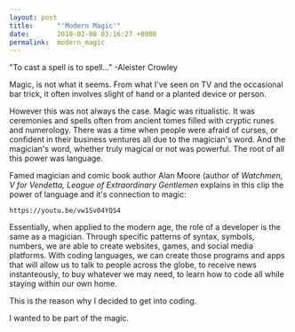 ```yaml
---
layout: post
title:      "'Modern Magic'"
date:       2018-02-08 03:16:27 +0000
permalink:  modern_magic
---
```



"To cast a spell is to spell..." 
-Aleister Crowley

Magic, is not what it seems.  From what I've seen on TV and the occasional bar trick, it often involves slight of hand or a planted device or person. 

However this was not always the case.  Magic was ritualistic.  It was ceremonies and spells often from ancient tomes filled with cryptic runes and numerology.  There was a time when people were afraid of curses, or confident in their business ventures all due to the magician's word.  And the magician's word, whether truly magical or not was powerful.  The root of all this power was language. 

Famed magician and comic book author Alan Moore (author of *Watchmen, V for Vendetta, League of Extraordinary Gentlemen* explains in this clip the power of language and it's connection to magic: 
```
https://youtu.be/vw1Sv04YQS4
```

Essentially, when applied to the modern age, the role of a developer is the same as a magician.  Through specific patterns of syntax, symbols, numbers, we are able to create websites, games, and social media platforms.  With coding languages, we can create those programs and apps that will allow us to talk to people across the globe, to receive news instanteously, to buy whatever we may need, to learn how to code all while staying within our own home.  

This is the reason why I decided to get into coding.  

I wanted to be part of the magic. 




